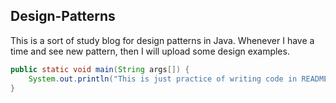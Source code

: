 ## Design-Patterns
This is a sort of study blog for design patterns in Java.
Whenever I have a time and see new pattern, then I will upload some design examples.

```Java
public static void main(String args[]) {
    System.out.println("This is just practice of writing code in README.md file"
}

```